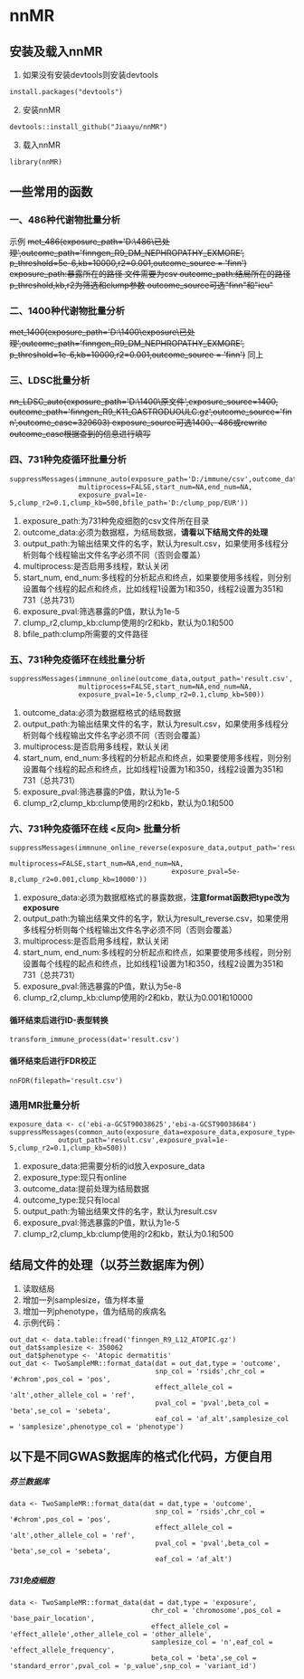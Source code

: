 # nnMR
## 安装及载入nnMR
1. 如果没有安装devtools则安装devtools
```
install.packages("devtools")
```
2. 安装nnMR
```
devtools::install_github("Jiaayu/nnMR")
```
3. 载入nnMR
```
library(nnMR)
```
## 一些常用的函数
### 一、486种代谢物批量分析
示例
~~met_486(exposure_path='D:\\486\\已处理',outcome_path='finngen_R9_DM_NEPHROPATHY_EXMORE',
        p_threshold=5e-6,kb=10000,r2=0.001,outcome_source = 'finn')
exposure_path:暴露所在的路径 文件需要为csv
outcome_path:结局所在的路径
p_threshold,kb,r2为筛选和clump参数
outcome_source可选"finn"和"ieu"~~

### 二、1400种代谢物批量分析
~~met_1400(exposure_path='D:\\1400\\exposure\\已处理',outcome_path='finngen_R9_DM_NEPHROPATHY_EXMORE',
         p_threshold=1e-6,kb=10000,r2=0.001,outcome_source = 'finn')~~
同上

### 三、LDSC批量分析
~~nn_LDSC_auto(exposure_path='D:\\1400\\原文件',exposure_source=1400,
             outcome_path='finngen_R9_K11_GASTRODUOULC.gz',outcome_source='finn',outcome_case=329603)
exposure_source可选1400、486或rewrite
outcome_case根据查到的信息进行填写~~


### 四、731种免疫循环批量分析
```
suppressMessages(immnune_auto(exposure_path='D:/immune/csv',outcome_data=outcome_data,output_path='result.csv',
                 multiprocess=FALSE,start_num=NA,end_num=NA,
                 exposure_pval=1e-5,clump_r2=0.1,clump_kb=500,bfile_path='D:/clump_pop/EUR'))
```

1. exposure_path:为731种免疫细胞的csv文件所在目录
2. outcome_data:必须为数据框，为结局数据，**请看以下结局文件的处理**
3. output_path:为输出结果文件的名字，默认为result.csv，如果使用多线程分析则每个线程输出文件名字必须不同（否则会覆盖）
4. multiprocess:是否启用多线程，默认关闭
5. start_num, end_num:多线程的分析起点和终点，如果要使用多线程，则分别设置每个线程的起点和终点，比如线程1设置为1和350，线程2设置为351和731（总共731）
6. exposure_pval:筛选暴露的P值，默认为1e-5
7. clump_r2,clump_kb:clump使用的r2和kb，默认为0.1和500
8. bfile_path:clump所需要的文件路径


### 五、731种免疫循环在线批量分析
```
suppressMessages(immnune_online(outcome_data,output_path='result.csv',
                 multiprocess=FALSE,start_num=NA,end_num=NA,
                 exposure_pval=1e-5,clump_r2=0.1,clump_kb=500))
```

1. outcome_data:必须为数据框格式的结局数据
3. output_path:为输出结果文件的名字，默认为result.csv，如果使用多线程分析则每个线程输出文件名字必须不同（否则会覆盖）
4. multiprocess:是否启用多线程，默认关闭
5. start_num, end_num:多线程的分析起点和终点，如果要使用多线程，则分别设置每个线程的起点和终点，比如线程1设置为1和350，线程2设置为351和731（总共731）
6. exposure_pval:筛选暴露的P值，默认为1e-5
7. clump_r2,clump_kb:clump使用的r2和kb，默认为0.1和500

### 六、731种免疫循环在线 <反向> 批量分析
```
suppressMessages(immnune_online_reverse(exposure_data,output_path='result_reverse.csv',
                                        multiprocess=FALSE,start_num=NA,end_num=NA,
                                        exposure_pval=5e-8,clump_r2=0.001,clump_kb=10000'))
```

1. exposure_data:必须为数据框格式的暴露数据，**注意format函数把type改为exposure**
3. output_path:为输出结果文件的名字，默认为result_reverse.csv，如果使用多线程分析则每个线程输出文件名字必须不同（否则会覆盖）
4. multiprocess:是否启用多线程，默认关闭
5. start_num, end_num:多线程的分析起点和终点，如果要使用多线程，则分别设置每个线程的起点和终点，比如线程1设置为1和350，线程2设置为351和731（总共731）
6. exposure_pval:筛选暴露的P值，默认为5e-8
7. clump_r2,clump_kb:clump使用的r2和kb，默认为0.001和10000

#### 循环结束后进行ID-表型转换
```
transform_immune_process(dat='result.csv')
```

#### 循环结束后进行FDR校正
```
nnFDR(filepath='result.csv')
```


### 通用MR批量分析
```
exposure_data <- c('ebi-a-GCST90038625','ebi-a-GCST90038684')
suppressMessages(common_auto(exposure_data=exposure_data,exposure_type='online',outcome_data=outcome_data,outcome_type='local',
            output_path='result.csv',exposure_pval=1e-5,clump_r2=0.1,clump_kb=500))
```

1. exposure_data:把需要分析的id放入exposure_data
2. exposure_type:现只有online
3. outcome_data:提前处理为结局数据
4. outcome_type:现只有local
5. output_path:为输出结果文件的名字，默认为result.csv
8. exposure_pval:筛选暴露的P值，默认为1e-5
9. clump_r2,clump_kb:clump使用的r2和kb，默认为0.1和500


## 结局文件的处理（以芬兰数据库为例）
1. 读取结局
2. 增加一列samplesize，值为样本量
3. 增加一列phenotype，值为结局的疾病名
4. 示例代码：
```
out_dat <- data.table::fread('finngen_R9_L12_ATOPIC.gz')
out_dat$samplesize <- 350062
out_dat$phenotype <- 'Atopic dermatitis'
out_dat <- TwoSampleMR::format_data(dat = out_dat,type = 'outcome',
                                    snp_col = 'rsids',chr_col = '#chrom',pos_col = 'pos',
                                    effect_allele_col = 'alt',other_allele_col = 'ref',
                                    pval_col = 'pval',beta_col = 'beta',se_col = 'sebeta',
                                    eaf_col = 'af_alt',samplesize_col = 'samplesize',phenotype_col = 'phenotype')
```

## 以下是不同GWAS数据库的格式化代码，方便自用
##### 芬兰数据库
```
data <- TwoSampleMR::format_data(dat = dat,type = 'outcome',
                                    snp_col = 'rsids',chr_col = '#chrom',pos_col = 'pos',
                                    effect_allele_col = 'alt',other_allele_col = 'ref',
                                    pval_col = 'pval',beta_col = 'beta',se_col = 'sebeta',
                                    eaf_col = 'af_alt')
```
##### 731免疫细胞
```
data <- TwoSampleMR::format_data(dat = dat,type = 'exposure',
                                   chr_col = 'chromosome',pos_col = 'base_pair_location',
                                   effect_allele_col = 'effect_allele',other_allele_col = 'other_allele',
                                   samplesize_col = 'n',eaf_col = 'effect_allele_frequency',
                                   beta_col = 'beta',se_col = 'standard_error',pval_col = 'p_value',snp_col = 'variant_id')
```
